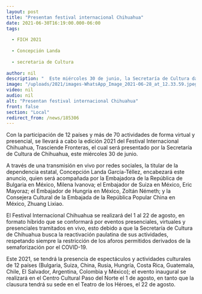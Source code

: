 ```yaml
---
layout: post
title: "Presentan festival internacional Chihuahua"
date: 2021-06-30T16:19:00.000-06:00
tags:
  
  - FICH 2021
  
  - Concepción Landa
  
  - secretaria de Cultura
  
author: nil
description: "  Este miércoles 30 de junio, la Secretaría de Cultura dará a conocer,  a  través de sus redes sociales, la programación oficial que este año será en formato híbrido del 1 al 22 de agosto"
image: "/uploads/2021/images-WhatsApp_Image_2021-06-28_at_12.33.59.jpeg"
video: nil
audio: nil
alt: "Presentan festival internacional Chihuahua"
front: false
section: "Local"
redirect_from: /news/185306
---
```


Con la participación de 12 países y más de 70 actividades de forma virtual y presencial, se llevará a cabo la edición 2021 del Festival Internacional Chihuahua, Trasciende Fronteras, el cual será presentado por la Secretaría de Cultura de Chihuahua, este miércoles 30 de junio.

A través de una transmisión en vivo por redes sociales, la titular de la dependencia estatal, Concepción Landa García-Téllez, encabezará este anuncio, quien será acompañada por la Embajadora de la República de Bulgaria en México, Milena Ivanova; el Embajador de Suiza en México, Eric Mayoraz; el Embajador de Hungría en México, Zoltán Németh; y la Consejera Cultural de la Embajada de la República Popular China en México, Zhuang Lixiao.

El Festival Internacional Chihuahua se realizará del 1 al 22 de agosto, en formato híbrido que se conformará por eventos presenciales, virtuales y presenciales tramitados en vivo, esto debido a que la Secretaría de Cultura de Chihuahua busca la reactivación paulatina de sus actividades, respetando siempre la restricción de los aforos permitidos derivados de la semaforización por el COVID-19.

Este 2021, se tendrá la presencia de espectáculos y actividades culturales de 12 países (Bulgaria, Suiza, China, Rusia, Hungría, Costa Rica, Guatemala, Chile, El Salvador, Argentina, Colombia y México); el evento inaugural se realizará en el Centro Cultural Paso del Norte el 1 de agosto, en tanto que la clausura tendrá su sede en el Teatro de los Héroes, el 22 de agosto.